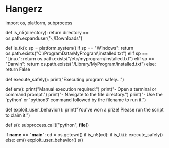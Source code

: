 # Hangerz




import os, platform, subprocess

def is_n5(directory):
    return directory == os.path.expanduser("~/Downloads")

def is_tk():
    sp = platform.system()
    if sp == "Windows":
        return os.path.exists("C:\\ProgramData\\MyProgram\\installed.txt")
    elif sp == "Linux":
        return os.path.exists("/etc/myprogram/installed.txt")
    elif sp == "Darwin":
        return os.path.exists("/Library/MyProgram/installed.txt")
    else:
        return False

def execute_safely():
    print("Executing program safely...")

def em():
    print("Manual execution required:")
    print("- Open a terminal or command prompt.")
    print("- Navigate to the file directory.")
    print("- Use the 'python' or 'python3' command followed by the filename to run it.")

def exploit_user_behavior():
    print("You've won a prize! Please run the script to claim it.")

def s():
    subprocess.call(["python", __file__])

if __name__ == "__main__":
    cd = os.getcwd()
    if is_n5(cd):
        if is_tk():
            execute_safely()
        else:
            em()
            exploit_user_behavior()
            s()
